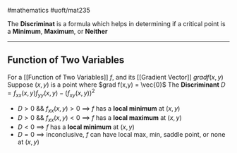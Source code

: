 #mathematics 
#uoft/mat235 

The **Discriminat** is a formula which helps in determining if a critical point is a **Minimum**, **Maximum**, or **Neither**

---
## Function of Two Variables
For a [[Function of Two Variables]] $f$, and its [[Gradient Vector]] $gradf(x,y)$
Suppose $(x,y)$ is a point where $grad f(x,y) = \vec{0}$ 
The **Discriminant** $D=f_{xx}(x,y)f_{yy}(x,y)-(f_{xy}(x,y))^{2}$
  - $D > 0$ && $f_{xx}(x,y) > 0$  $\implies$ $f$ has a **local minimum** at $(x,y)$
  - $D > 0$ && $f_{xx}(x,y) < 0$  $\implies$ $f$ has a **local maximum** at $(x,y)$
  - $D < 0$  $\implies$ $f$  has a **local minimum** at $(x,y)$
  - $D = 0$  $\implies$ inconclusive, $f$ can have local max, min, saddle point, or none at $(x,y)$